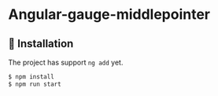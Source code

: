 # Angular-gauge-middlepointer

## 🔧 Installation

The project has support `ng add` yet.

```bash
$ npm install
$ npm run start
```

